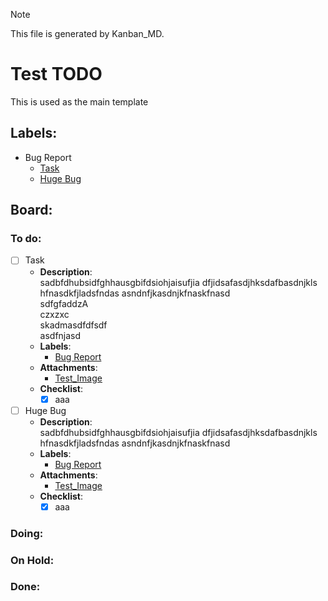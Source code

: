 > [!NOTE]  
> This file is generated by Kanban_MD.  

# Test TODO  
This is used as the main template  

## Labels:  
- <span id="kanban_md-label-bug_report">Bug Report</span>  
  - [Task](#user-content-kanban_md-task-task)  
  - [Huge Bug](#user-content-kanban_md-task-huge_bug)  

## Board:  

### To do:  
- [ ] <span id="kanban_md-task-task">Task</span>  
  - **Description**:  
  sadbfdhubsidfghhausgbifdsiohjaisufjia dfjidsafasdjhksdafbasdnjkls hfnasdkfjladsfndas asndnfjkasdnjkfnaskfnasd  
  sdfgfaddzA  
  czxzxc  
  skadmasdfdfsdf  
  asdfnjasd    
  - **Labels**:  
    - [Bug Report](#user-content-kanban_md-label-bug_report)  
  - **Attachments**:  
    - [Test_Image](test_image.txt)  
  - **Checklist**:  
    - [x] aaa  
- [ ] <span id="kanban_md-task-huge_bug">Huge Bug</span>  
  - **Description**:  
  sadbfdhubsidfghhausgbifdsiohjaisufjia dfjidsafasdjhksdafbasdnjkls hfnasdkfjladsfndas asndnfjkasdnjkfnaskfnasd    
  - **Labels**:  
    - [Bug Report](#user-content-kanban_md-label-bug_report)  
  - **Attachments**:  
    - [Test_Image](test_image.txt)  
  - **Checklist**:  
    - [x] aaa  

### Doing:  

### On Hold:  

### Done:  


